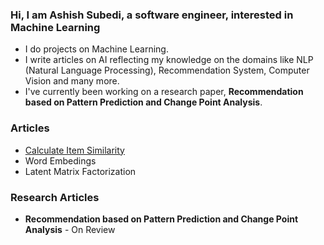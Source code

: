 ### Hi, I am Ashish Subedi, a software engineer, interested in Machine Learning

* I do projects on Machine Learning.
* I write articles on AI reflecting my knowledge on the domains like NLP (Natural Language Processing), Recommendation System, Computer Vision and many more.
* I've currently been working on a research paper, **Recommendation based on Pattern Prediction and Change Point Analysis**.

### Articles
* [Calculate Item Similarity](https://medium.com/swlh/calculate-item-similarity-d7a6255c912d)
* Word Embedings
* Latent Matrix Factorization

### Research Articles
* **Recommendation based on Pattern Prediction and Change Point Analysis** - On Review





